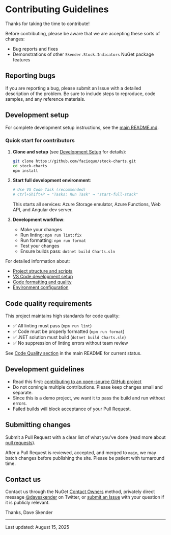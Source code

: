 # Contributing Guidelines

Thanks for taking the time to contribute!

Before contributing, please be aware that we are accepting these sorts of changes:

- Bug reports and fixes
- Demonstrations of other `Skender.Stock.Indicators` NuGet package features

## Reporting bugs

If you are reporting a bug, please submit an Issue with a detailed description of the problem. Be sure to include steps to reproduce, code samples, and any reference materials.

## Development setup

For complete development setup instructions, see the [main README.md](../README.md#development-setup).

### Quick start for contributors

1. **Clone and setup** (see [Development Setup](../README.md#development-setup) for details):

   ```bash
   git clone https://github.com/facioquo/stock-charts.git
   cd stock-charts
   npm install
   ```

2. **Start full development environment**:

   ```bash
   # Use VS Code Task (recommended)
   # Ctrl+Shift+P → "Tasks: Run Task" → "start-full-stack"
   ```

   This starts all services: Azure Storage emulator, Azure Functions, Web API, and Angular dev server.

3. **Development workflow**:
   - Make your changes
   - Run linting: `npm run lint:fix`
   - Run formatting: `npm run format`
   - Test your changes
   - Ensure builds pass: `dotnet build Charts.sln`

For detailed information about:

- [Project structure and scripts](../README.md#project-structure)
- [VS Code development setup](../README.md#vs-code-development)
- [Code formatting and quality](../README.md#code-formatting-and-quality)
- [Environment configuration](../README.md#environment-configuration)

## Code quality requirements

This project maintains high standards for code quality:

- ✅ All linting must pass (`npm run lint`)
- ✅ Code must be properly formatted (`npm run format`)
- ✅ .NET solution must build (`dotnet build Charts.sln`)
- ✅ No suppression of linting errors without team review

See [Code Quality section](../README.md#code-quality-and-verification) in the main README for current status.

## Development guidelines

- Read this first: [contributing to an open-source GitHub project](https://codeburst.io/a-step-by-step-guide-to-making-your-first-github-contribution-5302260a2940)
- Do not comingle multiple contributions. Please keep changes small and separate.
- Since this is a demo project, we want it to pass the build and run without errors.
- Failed builds will block acceptance of your Pull Request.

## Submitting changes

Submit a Pull Request with a clear list of what you've done (read more about [pull requests](http://help.github.com/pull-requests/)).

After a Pull Request is reviewed, accepted, and merged to `main`, we may batch changes before publishing the site. Please be patient with turnaround time.

## Contact us

Contact us through the NuGet [Contact Owners](https://www.nuget.org/packages/Skender.Stock.Indicators) method, privately direct message [@daveskender](https://twitter.com/messages/compose?recipient_id=27475431) on Twitter, or [submit an Issue](https://github.com/facioquo/stock-charts/issues) with your question if it is publicly relevant.

Thanks,
Dave Skender

---
Last updated: August 15, 2025
